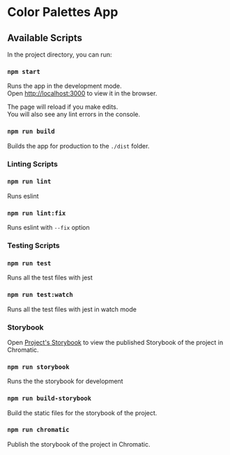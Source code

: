 # Color Palettes App

## Available Scripts

In the project directory, you can run:

### `npm start`

Runs the app in the development mode.\
Open [http://localhost:3000](http://localhost:3000) to view it in the browser.

The page will reload if you make edits.\
You will also see any lint errors in the console.

### `npm run build`

Builds the app for production to the `./dist` folder.

### Linting Scripts

### `npm run lint`

Runs eslint

### `npm run lint:fix`

Runs eslint with `--fix` option

### Testing Scripts

### `npm run test`

Runs all the test files with jest

### `npm run test:watch`

Runs all the test files with jest in watch mode

### Storybook

Open [Project's Storybook](https://www.chromatic.com/setup?appId=62654b5babdb4b004aad2d72) to view the published Storybook of the project in Chromatic.

### `npm run storybook`

Runs the the storybook for development

### `npm run build-storybook`

Build the static files for the storybook of the project.

### `npm run chromatic`

Publish the storybook of the project in Chromatic.
